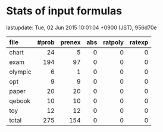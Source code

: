 
# Stats of input formulas

lastupdate: Tue, 02 Jun 2015 10:01:04 +0900 (JST), 956d70e

|file| #prob | prenex | abs | ratpoly | ratexp|
|:--|--:|--:|--:|--:|--:|
| chart |  24  |  5  |  0  |  0  |  0  |
| exam |  194  |  97  |  0  |  0  |  0  |
| olympic |  6  |  1  |  0  |  0  |  0  |
| opt |  9 | 9 | 0 | 0 | 0 |
| paper | 20 | 20 | 0 | 0 | 0 |
| qebook | 10 | 10 | 0 | 0 | 0 |
| toy | 12 | 12 | 0 | 0 | 0 |
|total | 275 | 154 | 0 | 0 | 0 |
